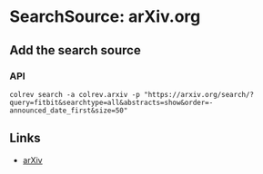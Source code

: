 # SearchSource: arXiv.org

## Add the search source

### API

```
colrev search -a colrev.arxiv -p "https://arxiv.org/search/?query=fitbit&searchtype=all&abstracts=show&order=-announced_date_first&size=50"
```

## Links

- [arXiv](https://arxiv.org/)
